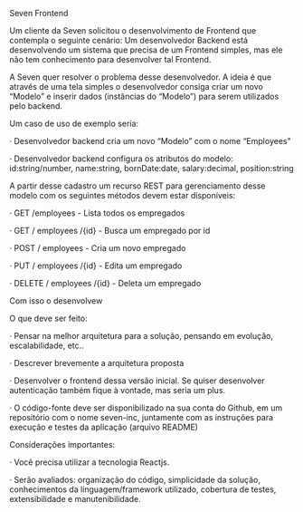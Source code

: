 Seven Frontend 

Um cliente da Seven solicitou o desenvolvimento de Frontend que contempla o seguinte cenário: Um desenvolvedor Backend está desenvolvendo um sistema que precisa de um Frontend simples, mas ele não tem conhecimento para desenvolver tal Frontend. 

A Seven quer resolver o problema desse desenvolvedor. A ideia é que através de uma tela simples o desenvolvedor consiga criar um novo “Modelo” e inserir dados (instâncias do “Modelo”) para serem utilizados pelo backend.

 

Um caso de uso de exemplo seria:

· Desenvolvedor backend cria um novo “Modelo” com o nome “Employees"

· Desenvolvedor backend configura os atributos do modelo: id:string/number, name:string, bornDate:date, salary:decimal, position:string

 

A partir desse cadastro um recurso REST para gerenciamento desse modelo com os seguintes métodos devem estar disponíveis:

· GET /employees - Lista todos os empregados

· GET / employees /{id} - Busca um empregado por id

· POST / employees - Cria um novo empregado

· PUT / employees /{id} - Edita um empregado

· DELETE / employees /{id} - Deleta um empregado

 

Com isso o desenvolvew
 

O que deve ser feito:

· Pensar na melhor arquitetura para a solução, pensando em evolução, escalabilidade, etc..

· Descrever brevemente a arquitetura proposta

· Desenvolver o frontend dessa versão inicial. Se quiser desenvolver autenticação também fique à vontade, mas seria um plus.

· O código-fonte deve ser disponibilizado na sua conta do Github, em um repositório com o nome seven-inc, juntamente com as instruções para execução e testes da aplicação (arquivo README)

 

Considerações importantes:

· Você precisa utilizar a tecnologia Reactjs.

· Serão avaliados: organização do código, simplicidade da solução, conhecimentos da linguagem/framework utilizado, cobertura de testes, extensibilidade e manutenibilidade.